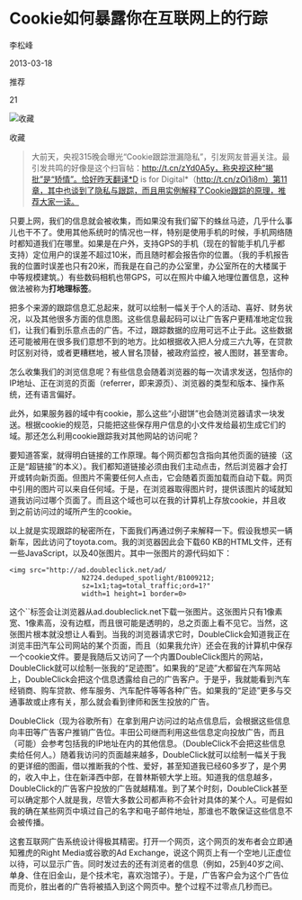 # Cookie如何暴露你在互联网上的行踪

李松峰

2013-03-18

推荐

21

![收藏](https://www.ituring.com.cn/img/fav-icon.967a3440.svg)

收藏

> 大前天，央视315晚会曝光“Cookie跟踪泄漏隐私”，引发网友普遍关注。最引发共鸣的好像是这个扫盲帖：http://t.cn/zYd0A5y，称央视这种“揭批”是“矫情”。恰好昨天翻译*D is for Digital*（http://t.cn/zOi1i8m）第11章，其中也谈到了隐私与跟踪，而且用实例解释了Cookie跟踪的原理，推荐大家一读。

只要上网，我们的信息就会被收集，而如果没有我们留下的蛛丝马迹，几乎什么事儿也干不了。使用其他系统时的情况也一样，特别是使用手机的时候，手机网络随时都知道我们在哪里。如果是在户外，支持GPS的手机（现在的智能手机几乎都支持）定位用户的误差不超过10米，而且随时都会报告你的位置。（我的手机报告我的位置时误差也只有20米，而我是在自己的办公室里，办公室所在的大楼属于中等规模建筑。）有些数码相机也带GPS，可以在照片中编入地理位置信息，这种做法被称为**打地理标签**。

把多个来源的跟踪信息汇总起来，就可以绘制一幅关于个人的活动、喜好、财务状况，以及其他很多方面的信息图。这些信息最起码可以让广告客户更精准地定位我们，让我们看到乐意点击的广告。不过，跟踪数据的应用可远不止于此。这些数据还可能被用在很多我们意想不到的地方。比如根据收入把人分成三六九等，在贷款时区别对待，或者更糟糕地，被人冒名顶替，被政府监控，被人图财，甚至害命。

怎么收集我们的浏览信息呢？有些信息会随着浏览器的每一次请求发送，包括你的IP地址、正在浏览的页面（referrer，即来源页）、浏览器的类型和版本、操作系统，还有语言偏好。

此外，如果服务器的域中有cookie，那么这些“小甜饼”也会随浏览器请求一块发送。根据cookie的规范，只能把这些保存用户信息的小文件发给最初生成它们的域。那还怎么利用cookie跟踪我对其他网站的访问呢？

要知道答案，就得明白链接的工作原理。每个网页都包含指向其他页面的链接（这正是“超链接”的本义）。我们都知道链接必须由我们主动点击，然后浏览器才会打开或转向新页面。但图片不需要任何人点击，它会随着页面加载而自动下载。网页中引用的图片可以来自任何域。于是，在浏览器取得图片时，提供该图片的域就知道我访问过哪个页面了。而且这个域也可以在我的计算机上存放cookie，并且收到之前访问过的域所产生的cookie。

以上就是实现跟踪的秘密所在，下面我们再通过例子来解释一下。假设我想买一辆新车，因此访问了toyota.com。我的浏览器因此会下载60 KB的HTML文件，还有一些JavaScript，以及40张图片。其中一张图片的源代码如下：

```
<img src="http://ad.doubleclick.net/ad/
                  N2724.deduped_spotlight/B1009212;
                  sz=1x1;tag=total_traffic;ord=1?"
                  width=1 height=1 border=0>
```

这个``标签会让浏览器从ad.doubleclick.net下载一张图片。这张图片只有1像素宽、1像素高，没有边框，而且很可能是透明的，总之页面上看不见它。当然，这张图片根本就没想让人看到。当我的浏览器请求它时，DoubleClick会知道我正在浏览丰田汽车公司网站的某个页面，而且（如果我允许）还会在我的计算机中保存一个cookie文件。要是我随后又访问了一个内置DoubleClick图片的网站，DoubleClick就可以绘制一张我的“足迹图”。如果我的“足迹”大都留在汽车网站上，DoubleClick会把这个信息透露给自己的广告客户。于是乎，我就能看到汽车经销商、购车贷款、修车服务、汽车配件等等各种广告。如果我的“足迹”更多与交通事故或止疼有关，那么就会看到律师和医生投放的广告。

DoubleClick（现为谷歌所有）在拿到用户访问过的站点信息后，会根据这些信息向丰田等广告客户推销广告位。丰田公司继而利用这些信息定向投放广告，而且（可能）会参考包括我的IP地址在内的其他信息。（DoubleClick不会把这些信息卖给任何人。）随着我访问的页面越来越多，DoubleClick就可以绘制一幅关于我的更详细的图画，借以推断我的个性、爱好，甚至知道我已经60多岁了，是个男的，收入中上，住在新泽西中部，在普林斯顿大学上班。知道我的信息越多，DoubleClick的广告客户投放的广告就越精准。到了某个时刻，DoubleClick甚至可以确定那个人就是我，尽管大多数公司都声称不会针对具体的某个人。可是假如我的确在某些网页中填过自己的名字和电子邮件地址，那谁也不敢保证这些信息不会被传播。

这套互联网广告系统设计得极其精密。打开一个网页，这个网页的发布者会立即通知雅虎的Right Media或谷歌的Ad Exchange，说这个网页上有一个空地儿正虚位以待，可以显示广告。同时发过去的还有浏览者的信息（例如，25到40岁之间、单身、住在旧金山，是个技术宅，喜欢泡馆子）。于是，广告客户会为这个广告位而竞价，胜出者的广告将被插入到这个网页中。整个过程不过零点几秒而已。
